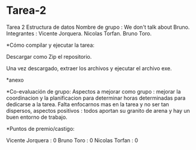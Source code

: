 # Tarea-2
Tarea 2 Estructura de datos
Nombre de grupo : We don't talk about Bruno. Integrantes : Vicente Jorquera. Nicolas Torfan. Bruno Toro.

*Cómo compilar y ejecutar la tarea:

Descargar como Zip el repositorio.

Una vez descargado, extraer los archivos y ejecutar el archivo exe.

*anexo

*Co-evaluación de grupo:
Aspectos a mejorar como grupo : mejorar la coordinacion y la planificacion para determinar horas determinadas para dedicarse a la tarea. 
Falta enfocarnos mas en la tarea y no ser tan dispersos,
aspectos positivos : todos aportan su granito de arena y hay un buen entorno de trabajo.


*Puntos de premio/castigo:

Vicente Jorquera : 0 Bruno Toro : 0 Nicolas Torfan : 0
